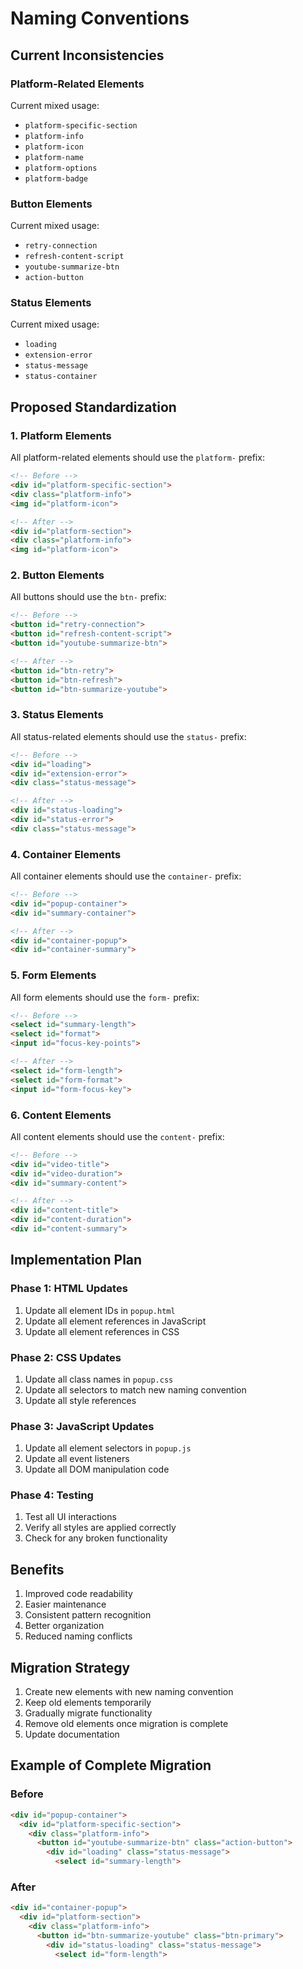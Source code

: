 # Naming Conventions

## Current Inconsistencies

### Platform-Related Elements
Current mixed usage:
- `platform-specific-section`
- `platform-info`
- `platform-icon`
- `platform-name`
- `platform-options`
- `platform-badge`

### Button Elements
Current mixed usage:
- `retry-connection`
- `refresh-content-script`
- `youtube-summarize-btn`
- `action-button`

### Status Elements
Current mixed usage:
- `loading`
- `extension-error`
- `status-message`
- `status-container`

## Proposed Standardization

### 1. Platform Elements
All platform-related elements should use the `platform-` prefix:
```html
<!-- Before -->
<div id="platform-specific-section">
<div class="platform-info">
<img id="platform-icon">

<!-- After -->
<div id="platform-section">
<div class="platform-info">
<img id="platform-icon">
```

### 2. Button Elements
All buttons should use the `btn-` prefix:
```html
<!-- Before -->
<button id="retry-connection">
<button id="refresh-content-script">
<button id="youtube-summarize-btn">

<!-- After -->
<button id="btn-retry">
<button id="btn-refresh">
<button id="btn-summarize-youtube">
```

### 3. Status Elements
All status-related elements should use the `status-` prefix:
```html
<!-- Before -->
<div id="loading">
<div id="extension-error">
<div class="status-message">

<!-- After -->
<div id="status-loading">
<div id="status-error">
<div class="status-message">
```

### 4. Container Elements
All container elements should use the `container-` prefix:
```html
<!-- Before -->
<div id="popup-container">
<div id="summary-container">

<!-- After -->
<div id="container-popup">
<div id="container-summary">
```

### 5. Form Elements
All form elements should use the `form-` prefix:
```html
<!-- Before -->
<select id="summary-length">
<select id="format">
<input id="focus-key-points">

<!-- After -->
<select id="form-length">
<select id="form-format">
<input id="form-focus-key">
```

### 6. Content Elements
All content elements should use the `content-` prefix:
```html
<!-- Before -->
<div id="video-title">
<div id="video-duration">
<div id="summary-content">

<!-- After -->
<div id="content-title">
<div id="content-duration">
<div id="content-summary">
```

## Implementation Plan

### Phase 1: HTML Updates
1. Update all element IDs in `popup.html`
2. Update all element references in JavaScript
3. Update all element references in CSS

### Phase 2: CSS Updates
1. Update all class names in `popup.css`
2. Update all selectors to match new naming convention
3. Update all style references

### Phase 3: JavaScript Updates
1. Update all element selectors in `popup.js`
2. Update all event listeners
3. Update all DOM manipulation code

### Phase 4: Testing
1. Test all UI interactions
2. Verify all styles are applied correctly
3. Check for any broken functionality

## Benefits
1. Improved code readability
2. Easier maintenance
3. Consistent pattern recognition
4. Better organization
5. Reduced naming conflicts

## Migration Strategy
1. Create new elements with new naming convention
2. Keep old elements temporarily
3. Gradually migrate functionality
4. Remove old elements once migration is complete
5. Update documentation

## Example of Complete Migration

### Before
```html
<div id="popup-container">
  <div id="platform-specific-section">
    <div class="platform-info">
      <button id="youtube-summarize-btn" class="action-button">
        <div id="loading" class="status-message">
          <select id="summary-length">
```

### After
```html
<div id="container-popup">
  <div id="platform-section">
    <div class="platform-info">
      <button id="btn-summarize-youtube" class="btn-primary">
        <div id="status-loading" class="status-message">
          <select id="form-length">
``` 